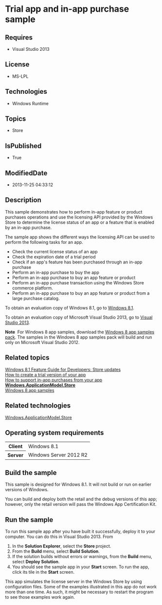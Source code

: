 # Trial app and in-app purchase sample
## Requires
* Visual Studio 2013
## License
* MS-LPL
## Technologies
* Windows Runtime
## Topics
* Store
## IsPublished
* True
## ModifiedDate
* 2013-11-25 04:33:12
## Description

<div id="mainSection">
<p>This sample demonstrates how to perform in-app feature or product purchases operations and use the licensing API provided by the Windows Store to determine the license status of an app or a feature that is enabled by an in-app purchase.
</p>
<p>The sample app shows the different ways the licensing API can be used to perform the following tasks for an app.</p>
<ul>
<li>Check the current license status of an app </li><li>Check the expiration date of a trial period </li><li>Check if an app's feature has been purchased through an in-app purchase </li><li>Perform an in-app purchase to buy the app </li><li>Perform an in-app purchase to buy an app feature or product </li><li>Perform an in-app purchase transaction using the Windows Store commerce platform.
</li><li>Perform an in-app purchase to buy an app feature or product from a large purchase catalog.
</li></ul>
<p></p>
<p>To obtain an evaluation copy of Windows&nbsp;8.1, go to <a href="http://go.microsoft.com/fwlink/p/?linkid=301696">
Windows&nbsp;8.1</a>.</p>
<p>To obtain an evaluation copy of Microsoft Visual Studio&nbsp;2013, go to <a href="http://go.microsoft.com/fwlink/p/?linkid=301697">
Visual Studio&nbsp;2013</a>.</p>
<p></p>
<p class="note"><b>Note</b>&nbsp;&nbsp;For Windows&nbsp;8 app samples, download the <a href="http://go.microsoft.com/fwlink/p/?LinkId=301698">
Windows&nbsp;8 app samples pack</a>. The samples in the Windows&nbsp;8 app samples pack will build and run only on Microsoft Visual Studio&nbsp;2012.</p>
<p></p>
<h2><a id="related_topics"></a>Related topics</h2>
<dl><dt><a href="http://go.microsoft.com/fwlink/?LinkID=303894">Windows&nbsp;8.1 Feature Guide for Developers: Store updates</a>
</dt><dt><a href="http://msdn.microsoft.com/library/windows/apps/hh694065">How to create a trial version of your app</a>
</dt><dt><a href="http://msdn.microsoft.com/library/windows/apps/hh694067">How to support in-app purchases from your app</a>
</dt><dt><a href="http://msdn.microsoft.com/library/windows/apps/br225197"><b>Windows.ApplicationModel.Store</b></a>
</dt><dt><a href="http://go.microsoft.com/fwlink/p/?LinkID=227694">Windows 8 app samples</a>
</dt></dl>
<h2>Related technologies</h2>
<a href="http://msdn.microsoft.com/library/windows/apps/br225197">Windows.ApplicationModel.Store</a>
<h2>Operating system requirements</h2>
<table>
<tbody>
<tr>
<th>Client</th>
<td><dt>Windows&nbsp;8.1 </dt></td>
</tr>
<tr>
<th>Server</th>
<td><dt>Windows Server&nbsp;2012&nbsp;R2 </dt></td>
</tr>
</tbody>
</table>
<h2>Build the sample</h2>
<p>This sample is designed for Windows&nbsp;8.1. It will not build or run on earlier versions of Windows.</p>
<p>You can build and deploy both the retail and the debug versions of this app; however, only the retail version will pass the Windows App Certification Kit.</p>
<h2>Run the sample</h2>
<p>To run this sample app after you have built it successfully, deploy it to your computer. You can do this in Visual Studio&nbsp;2013. From
</p>
<ol>
<li>In the <b>Solution Explorer</b>, select the <b>Store </b>project. </li><li>From the <b>Build </b>menu, select <b>Build Solution</b>. </li><li>If the solution builds without errors or warnings, from the <b>Build</b> menu, select
<b>Deploy Solution</b>. </li><li>You should see the sample app in your <b>Start</b> screen. To run the app, click its tile in the
<b>Start</b> screen. </li></ol>
<p></p>
<p>This app simulates the license server in the Windows Store by using configuration files. Some of the examples illustrated in this app do not work more than one time. As such, it might be necessary to restart the program to see those examples work again.</p>
</div>
